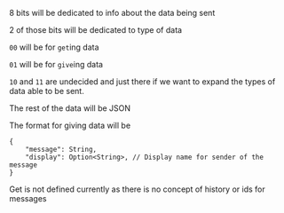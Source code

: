 8 bits will be dedicated to info about the data being sent

2 of those bits will be dedicated to type of data

`00` will be for `get`ing data

`01` will be for `give`ing data

`10` and `11` are undecided and just there if we want to expand the types of data able to be sent.



The rest of the data will be JSON

The format for giving data will be
```
{
    "message": String,
    "display": Option<String>, // Display name for sender of the message
}
```
Get is not defined currently as there is no concept of history or ids for messages
